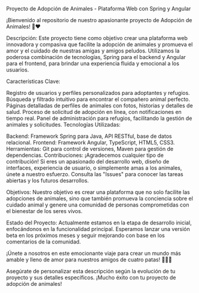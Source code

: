 Proyecto de Adopción de Animales - Plataforma Web con Spring y Angular

¡Bienvenido al repositorio de nuestro apasionante proyecto de Adopción de Animales! 🐾❤️

Descripción:
Este proyecto tiene como objetivo crear una plataforma web innovadora y compasiva que facilite la adopción de animales y promueva el amor y el cuidado de nuestras amigas y amigos peludos. Utilizamos la poderosa combinación de tecnologías, Spring para el backend y Angular para el frontend, para brindar una experiencia fluida y emocional a los usuarios.

Características Clave:

Registro de usuarios y perfiles personalizados para adoptantes y refugios.
Búsqueda y filtrado intuitivo para encontrar el compañero animal perfecto.
Páginas detalladas de perfiles de animales con fotos, historias y detalles de salud.
Proceso de solicitud de adopción en línea, con notificaciones en tiempo real.
Panel de administración para refugios, facilitando la gestión de animales y solicitudes.
Tecnologías Utilizadas:

Backend: Framework Spring para Java, API RESTful, base de datos relacional.
Frontend: Framework Angular, TypeScript, HTML5, CSS3.
Herramientas: Git para control de versiones, Maven para gestión de dependencias.
Contribuciones:
¡Agradecemos cualquier tipo de contribución! Si eres un apasionado del desarrollo web, diseño de interfaces, experiencia de usuario, o simplemente amas a los animales, únete a nuestro esfuerzo. Consulta las "Issues" para conocer las tareas abiertas y los futuros desarrollos.

Objetivos:
Nuestro objetivo es crear una plataforma que no solo facilite las adopciones de animales, sino que también promueva la conciencia sobre el cuidado animal y genere una comunidad de personas comprometidas con el bienestar de los seres vivos.

Estado del Proyecto:
Actualmente estamos en la etapa de desarrollo inicial, enfocándonos en la funcionalidad principal. Esperamos lanzar una versión beta en los próximos meses y seguir mejorando con base en los comentarios de la comunidad.

¡Únete a nosotros en este emocionante viaje para crear un mundo más amable y lleno de amor para nuestros amigos de cuatro patas! 🐶🐱🐾

Asegúrate de personalizar esta descripción según la evolución de tu proyecto y sus detalles específicos. ¡Mucho éxito con tu proyecto de adopción de animales!
